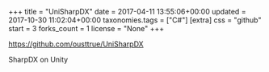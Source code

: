 +++
title = "UniSharpDX"
date = 2017-04-11 13:55:06+00:00
updated = 2017-10-30 11:02:04+00:00
taxonomies.tags = ["C#"]
[extra]
css = "github"
start = 3
forks_count = 1
license = "None"
+++

<https://github.com/ousttrue/UniSharpDX>

SharpDX on Unity

